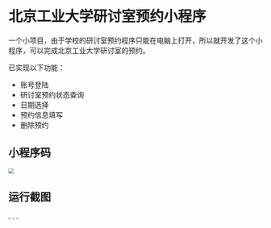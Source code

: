 # 北京工业大学研讨室预约小程序

一个小项目，由于学校的研讨室预约程序只能在电脑上打开，所以就开发了这个小程序，可以完成北京工业大学研讨室的预约。


已实现以下功能：

- 账号登陆
- 研讨室预约状态查询
- 日期选择
-  预约信息填写
-  删除预约

## 小程序码

<img src="https://photos-picgo.oss-cn-beijing.aliyuncs.com/img/gh_ed724a296d0c_258 (1).jpg" style="zoom: 67%;" />

## 运行截图
<img src="https://photos-picgo.oss-cn-beijing.aliyuncs.com/img/WechatIMG850.jpeg" style="zoom:25%;" />
<img src="https://photos-picgo.oss-cn-beijing.aliyuncs.com/img/WechatIMG851.jpeg" style="zoom:25%;" />
<img src="https://photos-picgo.oss-cn-beijing.aliyuncs.com/img/WechatIMG852.jpeg" style="zoom:25%;" />